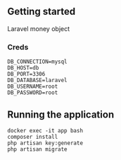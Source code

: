## Getting started

Laravel money object

### Creds
```
DB_CONNECTION=mysql
DB_HOST=db
DB_PORT=3306
DB_DATABASE=laravel
DB_USERNAME=root
DB_PASSWORD=root
```

## Running the application
```
docker exec -it app bash
composer install
php artisan key:generate
php artisan migrate
```